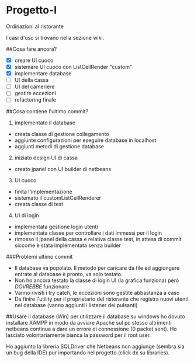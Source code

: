 # Progetto-I
Ordinazioni al ristorante

I casi d'uso si trovano nella sezione wiki.

##Cosa fare ancora?
- [x] creare UI cuoco
- [x] sistemare UI cuoco con ListCellRender "custom"
- [x] implementare database
- [ ] UI della cassa
- [ ] UI del cameriere
- [ ] gestire eccezioni
- [ ] refactoring finale

##Cosa contiene l'ultimo commit?
1. implementato il database
  * creata classe di gestione collegamento
  * aggiunte configurazioni per eseguire database in localhost
  * aggiunti metodi di gestione database
2. iniziato design UI di cassa
  * creato jpanel con UI builder di netbeans
3. UI cuoco
  * finita l'implementazione
  * sistemato il customListCellRenderer
  * creata classe di test
4. UI di login
  * implementata gestione login utenti
  * implementata classe per controllare i dati immessi per il login
  * rimosso il jpanel della cassa e relativa classe test, in attesa di commit siccome è stata implementata senza builder

###Problemi ultimo commit
* Il database va popolato. Il metodo per caricare da file ed aggiungere entrate al database è pronto, va solo testato.
* Non ho ancora testato la classe di login UI (la grafica funziona) però *DOVREBBE* funzionare
* Vanno rivisti i try catch, le eccezioni sono gestite abbastanza a caso
* Da finire l'utility per il proprietario del ristorante che registra nuovi utenti nel database (vanno aggiunti i listener dei pulsanti)

##Usare il database (Win)
per utilizzare il database su windows ho dovuto installare XAMPP in modo da avviare Apache sul pc stesso altrimenti netbeans continua a dare un errore di connessione (0 packet sent). Ho lasciato volontariamente bianca la password per il root user.

Ho aggiunto la libreria SQLDriver che Netbeans non aggiunge (sembra sia un bug della IDE) pur importando nel progetto (click dx su libraries).

